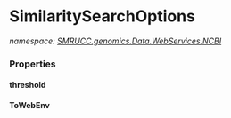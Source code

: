 ﻿# SimilaritySearchOptions
_namespace: [SMRUCC.genomics.Data.WebServices.NCBI](./index.md)_






### Properties

#### threshold

#### ToWebEnv

